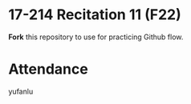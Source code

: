 # 17-214 Recitation 11 (F22)

**Fork** this repository to use for practicing Github flow.

# Attendance

yufanlu
